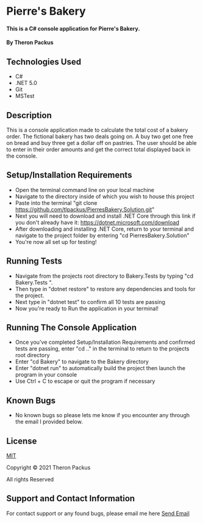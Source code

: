 # Pierre's Bakery

#### This is a C# console application for Pierre's Bakery.

#### By Theron Packus

## Technologies Used

* C#
* .NET 5.0
* Git
* MSTest

## Description

This is a console application made to calculate the total cost of a bakery order. The fictional bakery has two deals going on. A buy two get one free on bread and buy three get a dollar off on pastries. The user should be able to enter in their order amounts and get the correct total displayed back in the console. 

## Setup/Installation Requirements

- Open the terminal command line on your local machine
- Navigate to the directory inside of which you wish to house this project
- Paste into the terminal "git clone https://github.com/tlpackus/PierresBakery.Solution.git"
- Next you will need to download and install .NET Core through this link if you don't already have it: https://dotnet.microsoft.com/download
- After downloading and installing .NET Core, return to your terminal and navigate to the project folder by entering "cd PierresBakery.Solution"
- You're now all set up for testing!

## Running Tests

- Navigate from the projects root directory to Bakery.Tests by typing "cd Bakery.Tests ". 
- Then type in "dotnet restore" to restore any dependencies and tools for the project.
- Next type in "dotnet test" to confirm all 10 tests are passing
- Now you're ready to Run the application in your terminal!

## Running The Console Application

- Once you've completed Setup/Installation Requirements and confirmed tests are passing, enter "cd .." in the terminal to return to the projects root directory
- Enter "cd Bakery" to navigate to the Bakery directory
- Enter "dotnet run" to automatically build the project then launch the program in your console
- Use Ctrl + C to escape or quit the program if necessary

## Known Bugs

- No known bugs so please lets me know if you encounter any through the email I provided below.

## License

[MIT](LICENSE.txt)

Copyright © 2021 Theron Packus

All rights Reserved

## Support and Contact Information

For contact support or any found bugs, please email me here <a href = "mailto: tlpackus@gamil.com">Send Email</a>